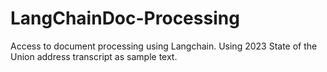 # LangChainDoc-Processing
Access to document processing using Langchain. Using 2023 State of the Union address transcript as sample text.
